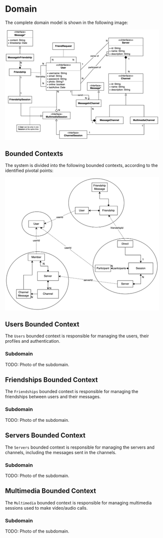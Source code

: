 # Domain

The complete domain model is shown in the following image:

![Domain](./img/domain-full.jpg)

## Bounded Contexts

The system is divided into the following bounded contexts, according to the identified pivotal points:

![Bounded Contexts](./img/bounded-context-map.jpg)

## Users Bounded Context

The `Users` bounded context is responsible for managing the users, their profiles and authentication.

### Subdomain

TODO: Photo of the subdomain.

## Friendships Bounded Context

The `Friendships` bounded context is responsible for managing the friendships between users and their messages.

### Subdomain

TODO: Photo of the subdomain.

## Servers Bounded Context

The `Servers` bounded context is responsible for managing the servers and channels, including the messages sent in the channels.

### Subdomain

TODO: Photo of the subdomain.

## Multimedia Bounded Context

The `Multimedia` bounded context is responsible for managing multimedia sessions used to make video/audio calls.

### Subdomain

TODO: Photo of the subdomain.
